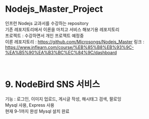 # Nodejs_Master_Project
인프런 Nodejs 교과서를 수강하는 repository<br>
기존 레포지토리에서 이론을 마치고 서비스 해보기용 레포지토리<br>
프로젝트 : 수강하면서 개인 프로젝트 예정중<br>
이론 레포지토리 : https://github.com/Microsongs/Nodejs_Master
링크 : https://www.inflearn.com/course/%EB%85%B8%EB%93%9C-%EA%B5%90%EA%B3%BC%EC%84%9C/dashboard<br>
<br><br>


# 9. NodeBird SNS 서비스
기능 : 로그인, 이미지 업로드, 게시글 작성, 해시태그 검색, 팔로잉<br>
Mysql 사용, Express 사용<br>
현재 9-1까지 완성
Mysql 설치 완료